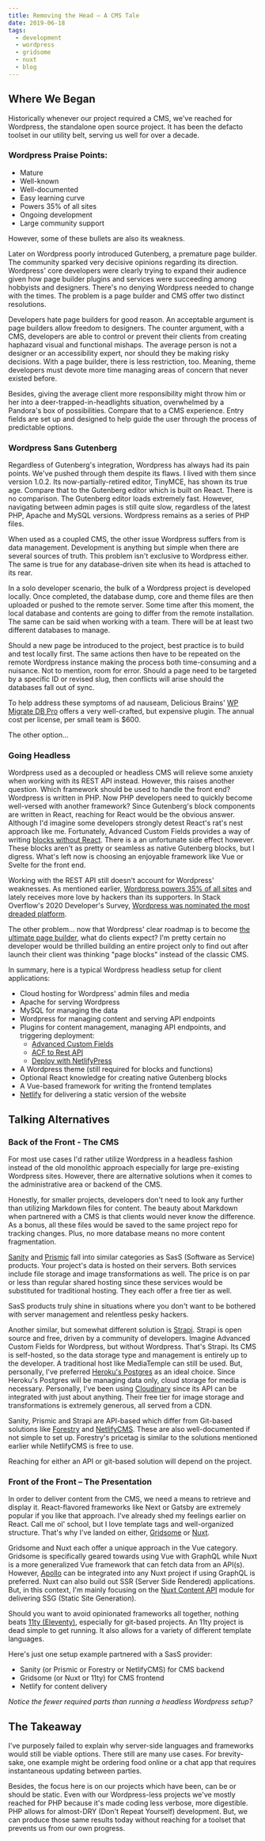 ```yaml
---
title: Removing the Head – A CMS Tale
date: 2019-06-18
tags:
  - development
  - wordpress
  - gridsome
  - nuxt
  - blog
---
```


## Where We Began 

Historically whenever our project required a CMS, we've reached for Wordpress, the standalone open source project. It has been the defacto toolset in our utility belt, serving us well for over a decade.

### Wordpress Praise Points: 

- Mature 
- Well-known 
- Well-documented
- Easy learning curve
- Powers 35% of all sites
- Ongoing development
- Large community support

However, some of these bullets are also its weakness. 

Later on Wordpress poorly introduced Gutenberg, a premature page builder. The community sparked very decisive opinions regarding its direction. Wordpress' core developers were clearly trying to expand their audience given how page builder plugins and services were succeeding among hobbyists and designers. There's no denying Wordpress needed to change with the times. The problem is a page builder and CMS offer two distinct resolutions. 

Developers hate page builders for good reason. An acceptable argument is page builders allow freedom to designers. The counter argument, with a CMS, developers are able to control or prevent their clients from creating haphazard visual and functional mishaps. The average person is not a designer or an accessibility expert, nor should they be making risky decisions. With a page builder, there is less restriction, too. Meaning, theme developers must devote more time managing areas of concern that never existed before.  

Besides, giving the average client more responsibility might throw him or her into a deer-trapped-in-headlights situation, overwhelmed by a Pandora's box of possibilities. Compare that to a CMS experience. Entry fields are set up and designed to help guide the user through the process of predictable options. 

### Wordpress Sans Gutenberg

Regardless of Gutenberg's integration, Wordpress has always had its pain points. We've pushed through them despite its flaws. I lived with them since version 1.0.2. Its now-partially-retired editor, TinyMCE, has shown its true age. Compare that to the Gutenberg editor which is built on React. There is no comparison. The Gutenberg editor loads extremely fast. However, navigating between admin pages is still quite slow, regardless of the latest PHP, Apache and MySQL versions. Wordpress remains as a series of PHP files. 

When used as a coupled CMS, the other issue Wordpress suffers from is data management. Development is anything but simple when there are several sources of truth. This problem isn't exclusive to Wordpress either. The same is true for any database-driven site when its head is attached to its rear. 

In a solo developer scenario, the bulk of a Wordpress project is developed locally. Once completed, the database dump, core and theme files are then uploaded or pushed to the remote server. Some time after this moment, the local database and contents are going to differ from the remote installation. The same can be said when working with a team. There will be at least two different databases to manage. 

Should a new page be introduced to the project, best practice is to build and test locally first. The same actions then have to be repeated on the remote Wordpress instance making the process both time-consuming and a nuisance. Not to mention, room for error. Should a page need to be targeted by a specific ID or revised slug, then conflicts will arise should the databases fall out of sync. 

To help address these symptoms of ad nauseam, Delicious Brains' [WP Migrate DB Pro](https://deliciousbrains.com/wp-migrate-db-pro/pricing/) offers a very well-crafted, but expensive plugin. The annual cost per license, per small team is $600. 

The other option… 

### Going Headless

Wordpress used as a decoupled or headless CMS will relieve some anxiety when working with its REST API instead. However, this raises another question. Which framework should be used to handle the front end? Wordpress is written in PHP. Now PHP developers need to quickly become well-versed with another framework? Since Gutenberg's block components are written in React, reaching for React would be the obvious answer. Although I'd imagine some developers strongly detest React's rat's nest approach like me. Fortunately, Advanced Custom Fields provides a way of writing [blocks without React](https://www.advancedcustomfields.com/blog/acf-5-8-introducing-acf-blocks-for-gutenberg/). There is a an unfortunate side effect however. These blocks aren't as pretty or seamless as native Gutenberg blocks, but I digress. What's left now is choosing an enjoyable framework like Vue or Svelte for the front end. 

Working with the REST API still doesn't account for Wordpress' weaknesses. As mentioned earlier, [Wordpress powers 35% of all sites](https://www.whoishostingthis.com/compare/wordpress/stats/) and lately receives more love by hackers than its supporters. In Stack Overflow's 2020 Developer's Survey, [Wordpress was nominated the most dreaded platform]((https://insights.stackoverflow.com/survey/2020#technology-most-loved-dreaded-and-wanted-platforms-dreaded5)).

The other problem… now that Wordpress' clear roadmap is to become [the ultimate page builder](https://wptavern.com/gutenberg-9-0-brings-major-improvements-to-navigation-screen-and-query-block), what do clients expect? I'm pretty certain no developer would be thrilled building an entire project only to find out after launch their client was thinking "page blocks" instead of the classic CMS. 

In summary, here is a typical Wordpress headless setup for client applications: 

- Cloud hosting for Wordpress' admin files and media
- Apache for serving Wordpress
- MySQL for managing the data
- Wordpress for managing content and serving API endpoints
- Plugins for content management, managing API endpoints, and triggering deployment: 
  - [Advanced Custom Fields](https://www.advancedcustomfields.com/)
  - [ACF to Rest API](https://github.com/airesvsg/acf-to-rest-api)
  - [Deploy with NetlifyPress](https://wordpress.org/plugins/deploy-netlifypress/)
- A Wordpress theme (still required for blocks and functions)
- Optional React knowledge for creating native Gutenberg blocks
- A Vue-based framework for writing the frontend templates
- [Netlify](https://www.netlify.com/) for delivering a static version of the website   

## Talking Alternatives 

### Back of the Front - The CMS 

For most use cases I'd rather utilize Wordpress in a headless fashion instead of the old monolithic approach especially for large pre-existing Wordpress sites. However, there are alternative solutions when it comes to the administrative area or backend of the CMS. 

Honestly, for smaller projects, developers don't need to look any further than utilizing Markdown files for content. The beauty about Markdown when partnered with a CMS is that clients would never know the difference. As a bonus, all these files would be saved to the same project repo for tracking changes. Plus, no more database means no more content fragmentation. 

[Sanity](https://www.sanity.io/) and [Prismic](https://prismic.io/) fall into similar categories as SasS (Software as Service) products. Your project's data is hosted on their servers. Both services include file storage and image transformations as well. The price is on par or less than regular shared hosting since these services would be substituted for traditional hosting. They each offer a free tier as well. 

SasS products truly shine in situations where you don't want to be bothered with server management and relentless pesky hackers.

Another similar, but somewhat different solution is [Strapi](https://strapi.io/). Strapi is open source and free, driven by a community of developers. Imagine Advanced Custom Fields for Wordpress, but without Wordpress. That's Strapi. Its CMS is self-hosted, so the data storage type and management is entirely up to the developer. A traditional host like MediaTemple can still be used. But, personally, I've preferred [Heroku's Postgres](https://www.heroku.com/postgres) as an ideal choice. Since Heroku's Postgres will be managing data only, cloud storage for media is necessary. Personally, I've been using [Cloudinary](https://cloudinary.com/) since its API can be integrated with just about anything. Their free tier for image storage and transformations is extremely generous, all served from a CDN. 

Sanity, Prismic and Strapi are API-based which differ from Git-based solutions like [Forestry](https://forestry.io/) and [NetlifyCMS](https://www.netlifycms.org/). These are also well-documented if not simple to set up. Forestry's pricetag is similar to the solutions mentioned earlier while NetlifyCMS is free to use. 

Reaching for either an API or git-based solution will depend on the project.  

### Front of the Front – The Presentation

In order to deliver content from the CMS, we need a means to retrieve and display it.  React-flavored frameworks like Next or Gatsby are extremely popular if you like that approach. I've already shed my feelings earlier on React. Call me ol' school, but I love template tags and well-organized structure. That's why I've landed on either, [Gridsome](https://gridsome.org/) or [Nuxt](https://nuxtjs.org/). 


Gridsome and Nuxt each offer a unique approach in the Vue category. Gridsome is specifically geared towards using Vue with GraphQL while Nuxt is a more generalized Vue framework that can fetch data from an API(s). However, [Apollo](https://www.apollographql.com/) can be integrated into any Nuxt project if using GraphQL is preferred. Nuxt can also build out SSR (Server Side Rendered) applications. But, in this context, I'm mainly focusing on the [Nuxt Content API](https://content.nuxtjs.org/) module for delivering SSG (Static Site Generation). 

Should you want to avoid opinionated frameworks all together, nothing beats [11ty (Eleventy)](https://www.11ty.dev/), especially for git-based projects. An 11ty project is dead simple to get running. It also allows for a variety of different template languages. 

Here's just one setup example partnered with a SasS provider: 

- Sanity (or Prismic or Forestry or NetlifyCMS) for CMS backend
- Gridsome (or Nuxt or 11ty) for CMS frontend
- Netlify for content delivery 

_Notice the fewer required parts than running a headless Wordpress setup?_

## The Takeaway 

I've purposely failed to explain why server-side languages and frameworks would still be viable options. There still are many use cases. For brevity-sake, one example might be ordering food online or a chat app that requires instantaneous updating between parties.

Besides, the focus here is on our projects which have been, can be or should be static. Even with our Wordpress-less projects we've mostly reached for PHP because it's made coding less verbose, more digestible. PHP allows for almost-DRY (Don't Repeat Yourself) development. But, we can produce those same results today without reaching for a toolset that prevents us from our own progress.
